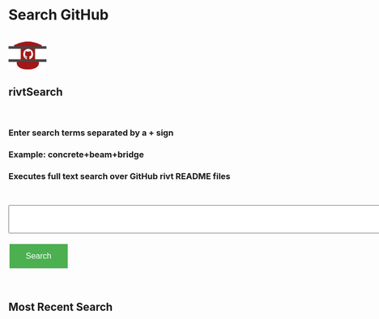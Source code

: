 # Search GitHub

<head>
<style>
.button {
  background-color: #4CAF50; /* Green */
  border: none;
  color: white;
  padding: 15px 32px;
  text-align: center;
  text-decoration: none;
  display: inline-block;
  font-size: 16px;
  margin: 4px 2px;
  cursor: pointer;
}
</style>
</head>

<script> function searchRivt(){strng = document.getElementById("terms").value;document.getElementById('output').innerHTML = strng;URL = `https://github.com/search?q=rivt+${strng}+in%3Areadme`;window.open(URL,'_self')}</script>

<br>

<img src="./assets/img/search01.png" width="75" height="55" />

## rivtSearch

<br>

### Enter search terms separated by a + sign
### Example: concrete+beam+bridge
### Executes full text search over GitHub rivt README files

<br>

<input type="text" id="terms" name="terms" size=100 style="height:50px;font-size:14pt; font-weight: bold"><br><br>
<button class="button" id="bgnBtn" onclick="searchRivt()">Search</button>

<br>

## Most Recent Search

<p style="height:50px;font-size:14pt; font-weight: bold" id="output"></p>


